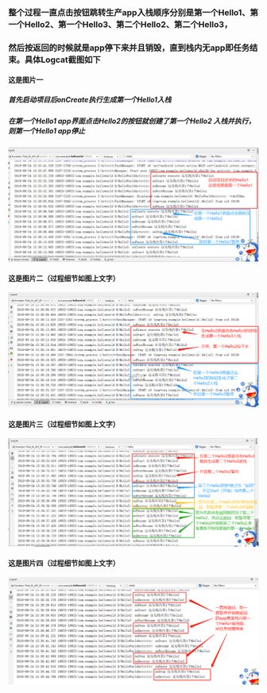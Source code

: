 ### 整个过程一直点击按钮跳转生产app入栈顺序分别是第一个Hello1、第一个Hello2、第一个Hello3、第二个Hello2、第二个Hello3，
### 然后按返回的时候就是app停下来并且销毁，直到栈内无app即任务结束。具体Logcat截图如下

#### 这是图片一
##### 首先启动项目后onCreate执行生成第一个Hello1入栈
##### 在第一个Hello1 app界面点击Hello2的按钮就创建了第一个Hello2 入栈并执行，则第一个Hello1 app停止
![image](https://github.com/JMchricomi/2017118108__Andriod/blob/master/HelloWorld%E7%9A%84%E5%85%A5%E6%A0%88%E3%80%81%E9%94%80%E6%AF%81/11.png)
#### 这是图片二（过程细节如图上文字）
![image](https://github.com/JMchricomi/2017118108__Andriod/blob/master/HelloWorld%E7%9A%84%E5%85%A5%E6%A0%88%E3%80%81%E9%94%80%E6%AF%81/22.png)
#### 这是图片三（过程细节如图上文字）
![image](https://github.com/JMchricomi/2017118108__Andriod/blob/master/HelloWorld%E7%9A%84%E5%85%A5%E6%A0%88%E3%80%81%E9%94%80%E6%AF%81/33.png)
#### 这是图片四（过程细节如图上文字）
![image](https://github.com/JMchricomi/2017118108__Andriod/blob/master/HelloWorld%E7%9A%84%E5%85%A5%E6%A0%88%E3%80%81%E9%94%80%E6%AF%81/44.png)
